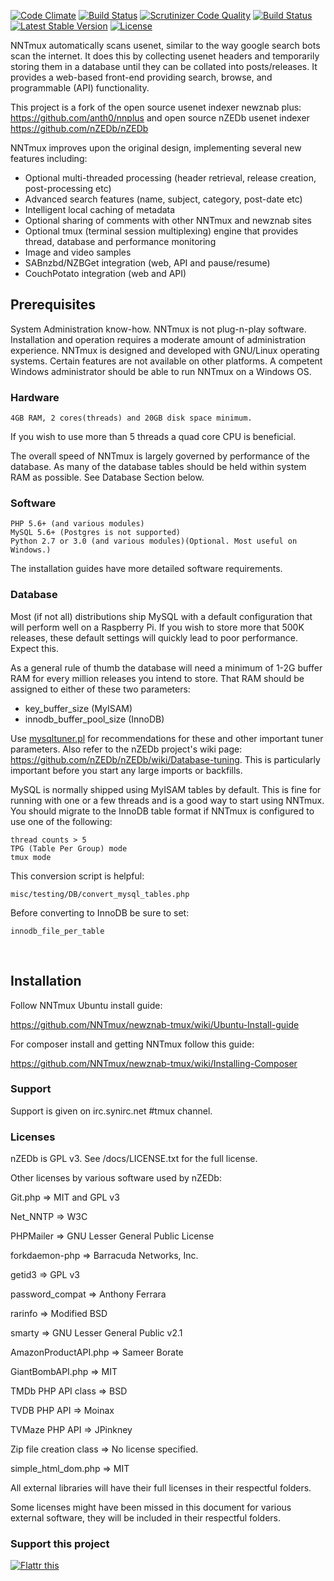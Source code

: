 
[![Code Climate](https://codeclimate.com/github/NNTmux/newznab-tmux/badges/gpa.svg)](https://codeclimate.com/github/NNTmux/newznab-tmux)  [![Build Status](https://scrutinizer-ci.com/g/NNTmux/newznab-tmux/badges/build.png?b=dev)](https://scrutinizer-ci.com/g/NNTmux/newznab-tmux/build-status/dev) [![Scrutinizer Code Quality](https://scrutinizer-ci.com/g/NNTmux/newznab-tmux/badges/quality-score.png?b=dev)](https://scrutinizer-ci.com/g/NNTmux/newznab-tmux/?branch=dev)
[![Build Status](https://travis-ci.org/NNTmux/newznab-tmux.svg?branch=dev)](https://travis-ci.org/NNTmux/newznab-tmux)
<a href="https://packagist.org/packages/nntmux/newznab-tmux"><img src="https://poser.pugx.org/nntmux/newznab-tmux/v/stable.svg" alt="Latest Stable Version"></a>
<a href="https://packagist.org/packages/nntmux/newznab-tmux"><img src="https://poser.pugx.org/nntmux/newznab-tmux/license.svg" alt="License"></a>



NNTmux automatically scans usenet, similar to the way google search bots scan the internet. It does this by collecting usenet headers and temporarily storing them in a database until they can be collated into posts/releases. It provides a web-based front-end providing search, browse, and programmable (API) functionality.

This project is a fork of the open source usenet indexer newznab plus: https://github.com/anth0/nnplus and open source nZEDb usenet indexer https://github.com/nZEDb/nZEDb

NNTmux improves upon the original design, implementing several new features including:

- Optional multi-threaded processing (header retrieval, release creation, post-processing etc)
- Advanced search features (name, subject, category, post-date etc)
- Intelligent local caching of metadata
- Optional sharing of comments with other NNTmux and newznab sites
- Optional tmux (terminal session multiplexing) engine that provides thread, database and performance monitoring
- Image and video samples
- SABnzbd/NZBGet integration (web, API and pause/resume)
- CouchPotato integration (web and API)


## Prerequisites

System Administration know-how. NNTmux is not plug-n-play software. Installation and operation requires a moderate amount of administration experience. NNTmux is designed and developed with GNU/Linux operating systems. Certain features are not available on other platforms. A competent Windows administrator should be able to run NNTmux on a Windows OS.

### Hardware

	4GB RAM, 2 cores(threads) and 20GB disk space minimum.

If you wish to use more than 5 threads a quad core CPU is beneficial.

The overall speed of NNTmux is largely governed by performance of the database. As many of the database tables should be held within system RAM as possible. See Database Section below.

### Software

	PHP 5.6+ (and various modules)
	MySQL 5.6+ (Postgres is not supported)
	Python 2.7 or 3.0 (and various modules)(Optional. Most useful on Windows.)
The installation guides have more detailed software requirements.

### Database

Most (if not all) distributions ship MySQL with a default configuration that will perform well on a Raspberry Pi. If you wish to store more that 500K releases, these default settings will quickly lead to poor performance. Expect this.

As a general rule of thumb the database will need a minimum of 1-2G buffer RAM for every million releases you intend to store. That RAM should be assigned to either of these two parameters:
- key_buffer_size			(MyISAM)
- innodb_buffer_pool_size	(InnoDB)

Use [mysqltuner.pl](http://mysqltuner.pl "MySQL tuner - Use it!") for recommendations for these and other important tuner parameters. Also refer to the nZEDb project's wiki page: https://github.com/nZEDb/nZEDb/wiki/Database-tuning. This is particularly important before you start any large imports or backfills.

MySQL is normally shipped using MyISAM tables by default. This is fine for running with one or a few threads and is a good way to start using NNTmux. You should migrate to the InnoDB table format if NNTmux is configured to use one of the following:

	thread counts > 5
	TPG (Table Per Group) mode
	tmux mode

This conversion script is helpful:

	misc/testing/DB/convert_mysql_tables.php

Before converting to InnoDB be sure to set:

	innodb_file_per_table

<br>


## Installation

 Follow NNTmux Ubuntu install guide:

 https://github.com/NNTmux/newznab-tmux/wiki/Ubuntu-Install-guide

 For composer install and getting NNTmux follow this guide:

 https://github.com/NNTmux/newznab-tmux/wiki/Installing-Composer

### Support

 Support is given on irc.synirc.net #tmux channel.

### Licenses

 nZEDb is GPL v3. See /docs/LICENSE.txt for the full license.

 Other licenses by various software used by nZEDb:

 Git.php => MIT and GPL v3

 Net_NNTP => W3C

 PHPMailer => GNU Lesser General Public License

 forkdaemon-php => Barracuda Networks, Inc.

 getid3 => GPL v3

 password_compat => Anthony Ferrara

 rarinfo => Modified BSD

 smarty => GNU Lesser General Public v2.1

 AmazonProductAPI.php => Sameer Borate

 GiantBombAPI.php => MIT

 TMDb PHP API class => BSD

 TVDB PHP API => Moinax

 TVMaze PHP API => JPinkney

 Zip file creation class => No license specified.

 simple_html_dom.php => MIT

 All external libraries will have their full licenses in their respectful folders.

 Some licenses might have been missed in this document for various external software, they will be included in their respectful folders.
 
 
### Support this project
<a href="https://flattr.com/submit/auto?fid=jegg95&url=https%3A%2F%2Fgithub.com%2FNNTmux%2Fnewznab-tmux" target="_blank"><img src="http://button.flattr.com/flattr-badge-large.png" alt="Flattr this" title="Flattr this" border="0"></a>

